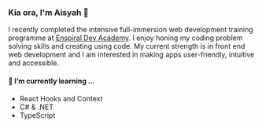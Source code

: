 ### Kia ora, I'm Aisyah 👋

I recently completed the intensive full-immersion web development training programme at [Enspiral Dev Academy](https://devacademy.co.nz/). I enjoy honing my coding problem solving skills and creating using code. My current strength is in front end web development and I am interested in making apps user-friendly, intuitive and accessible.

#### 🌱 I’m currently learning ...
- React Hooks and Context
- C# & .NET
- TypeScript

<!--
**aisyah-t/aisyah-t** is a ✨ _special_ ✨ repository because its `README.md` (this file) appears on your GitHub profile.

Here are some ideas to get you started:

- 🔭 I’m currently working on ...
- 🌱 I’m currently learning ...
- 👯 I’m looking to collaborate on ...
- 🤔 I’m looking for help with ...
- 💬 Ask me about ...
- 📫 How to reach me: ...
- 😄 Pronouns: ...
- ⚡ Fun fact: ...
-->
